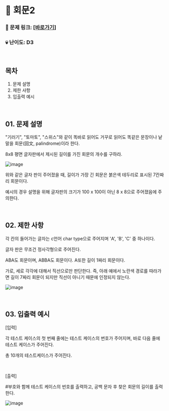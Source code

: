 # :page_facing_up: 회문2

### 🔗 문제 링크: [[바로가기](https://ko.fm/2Ty)]
### :skull: 난이도: D3

<br>

## 목차
01. 문제 설명   
02. 제한 사항   
03. 입출력 예시   

<br>

## 01. 문제 설명
"기러기", "토마토", "스위스"와 같이 똑바로 읽어도 거꾸로 읽어도 똑같은 문장이나 낱말을 회문(回文, palindrome)이라 한다.

8x8 평면 글자판에서 제시된 길이를 가진 회문의 개수를 구하라.
 
![image](https://github.com/user-attachments/assets/10612ea7-55ab-4e4e-8614-b26b41d9a6ab)

위와 같은 글자 판이 주어졌을 때, 길이가 가장 긴 회문은 붉은색 테두리로 표시된 7칸짜리 회문이다.

예시의 경우 설명을 위해 글자판의 크기가 100 x 100이 아닌 8 x 8으로 주어졌음에 주의한다.

<br>

## 02. 제한 사항

각 칸의 들어가는 글자는 c언어 char type으로 주어지며 'A', 'B', 'C' 중 하나이다.

글자 판은 무조건 정사각형으로 주어진다.

ABA도 회문이며, ABBA도 회문이다. A또한 길이 1짜리 회문이다.

가로, 세로 각각에 대해서 직선으로만 판단한다. 즉, 아래 예에서 노란색 경로를 따라가면 길이 7짜리 회문이 되지만 직선이 아니기 때문에 인정되지 않는다. 

![image](https://github.com/user-attachments/assets/da8f41be-0928-4061-9859-273507d81b71)

<br>

## 03. 입출력 예시
[입력]

각 테스트 케이스의 첫 번째 줄에는 테스트 케이스의 번호가 주어지며, 바로 다음 줄에 테스트 케이스가 주어진다.

총 10개의 테스트케이스가 주어진다.

<br>

[출력]

#부호와 함께 테스트 케이스의 번호를 출력하고, 공백 문자 후 찾은 회문의 길이를 출력한다.

![image](https://github.com/user-attachments/assets/44353de8-8e0e-43de-a593-9adf50e71b2b)



